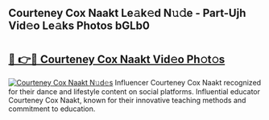 ## Courteney Cox Naakt Le𝚊k𝚎d N𝚞𝚍e - Part-Ujh Vid𝚎o Le𝚊ks Photos bGLb0

# <h2><a href="http://fb0dmt.evod.top/?m=Courteney+Cox+Naakt">🔗 👉🔴 Courteney Cox Naakt Vid𝚎o Ph𝚘t𝚘s</a></h2>

[![Courteney Cox Naakt N𝚞d𝚎s](https://i.imgur.com/8V9OHl7.gif)](http://fb0dmt.evod.top/?m=Courteney+Cox+Naakt)
Influencer Courteney Cox Naakt recognized for their dance and lifestyle content on social platforms. Influential educator Courteney Cox Naakt, known for their innovative teaching methods and commitment to education. 
